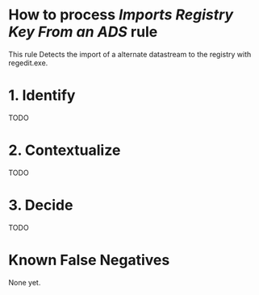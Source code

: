 # How to process *Imports Registry Key From an ADS* rule
This rule Detects the import of a alternate datastream to the registry with regedit.exe.

# 1. Identify
TODO

# 2. Contextualize
TODO

# 3. Decide
TODO

# Known False Negatives
None yet.
